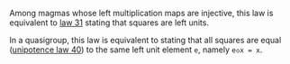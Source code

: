 Among magmas whose left multiplication maps are injective, this law is equivalent to [law 31](https://teorth.github.io/equational_theories/implications/?31) stating that squares are left units.

In a quasigroup, this law is equivalent to stating that all squares are equal ([unipotence law 40](https://teorth.github.io/equational_theories/implications/?40)) to the same left unit element `e`, namely `e◇x = x`.
